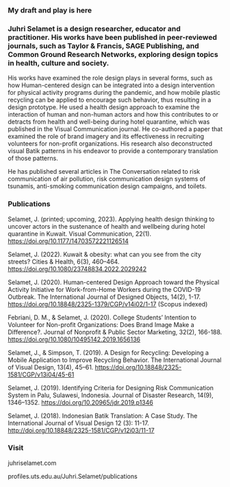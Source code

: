 ### My draft and play is here


### Juhri Selamet is a design researcher, educator and practitioner. His works have been published in peer-reviewed journals, such as Taylor & Francis, SAGE Publishing, and Common Ground Research Networks, exploring design topics in health, culture and society.

His works have examined the role design plays in several forms, such as how Human-centered design can be integrated into a design intervention for physical activity programs during the pandemic, and how mobile plastic recycling can be applied to encourage such behavior, thus resulting in a design prototype. He used a health design approach to examine the interaction of human and non-human actors and how this contributes to or detracts from health and well-being during hotel quarantine, which was published in the Visual Communication journal. He co-authored a paper that examined the role of brand imagery and its effectiveness in recruiting volunteers for non-profit organizations. His research also deconstructed visual Batik patterns in his endeavor to provide a contemporary translation of those patterns.

He has published several articles in The Conversation related to risk communication of air pollution, risk communication design systems of tsunamis, anti-smoking communication design campaigns, and toilets. 

### Publications

Selamet, J. (printed; upcoming, 2023). Applying health design thinking to uncover actors in the sustenance of health and wellbeing during hotel quarantine in Kuwait. Visual Communication, 22(1). https://doi.org/10.1177/14703572221126514 

Selamet, J. (2022). Kuwait & obesity: what can you see from the city streets? Cities & Health, 6(3), 460–464. https://doi.org/10.1080/23748834.2022.2029242 

Selamet, J. (2020). Human-centered Design Approach toward the Physical Activity Initiative for Work-from-Home Workers during the COVID-19 Outbreak. The International Journal of Designed Objects, 14(2), 1-17. https://doi.org/10.18848/2325-1379/CGP/v14i02/1-17 (Scopus indexed)

Febriani, D. M., & Selamet, J. (2020). College Students’ Intention to Volunteer for Non-profit Organizations: Does Brand Image Make a Difference?. Journal of Nonprofit & Public Sector Marketing, 32(2), 166-188. https://doi.org/10.1080/10495142.2019.1656136

Selamet, J., & Simpson, T. (2019). A Design for Recycling: Developing a Mobile Application to Improve Recycling Behavior. The International Journal of Visual Design, 13(4), 45–61. https://doi.org/10.18848/2325-1581/CGP/v13i04/45-61

Selamet, J. (2019). Identifying Criteria for Designing Risk Communication System in Palu, Sulawesi, Indonesia. Journal of Disaster Research, 14(9), 1346–1352. https://doi.org/10.20965/jdr.2019.p1346 

Selamet, J. (2018). Indonesian Batik Translation: A Case Study. The International Journal of Visual Design 12 (3): 11-17. http://doi.org/10.18848/2325-1581/CGP/v12i03/11-17 

### Visit

juhriselamet.com

profiles.uts.edu.au/Juhri.Selamet/publications

